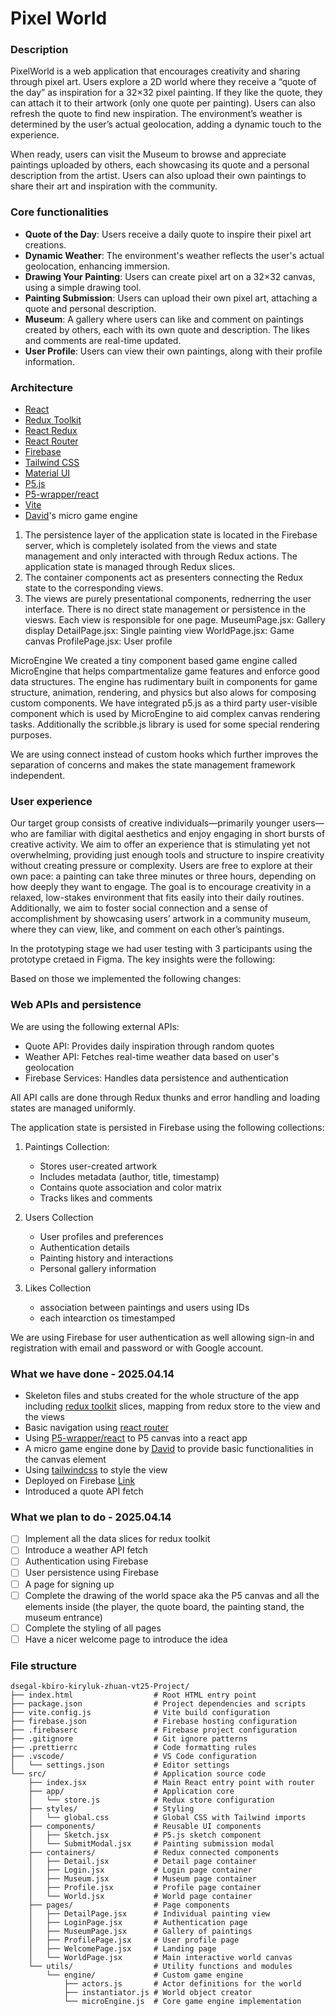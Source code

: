 # Pixel World

### Description

PixelWorld is a web application that encourages creativity and sharing through pixel art. Users explore a 2D world where they receive a “quote of the day” as inspiration for a 32×32 pixel painting. If they like the quote, they can attach it to their artwork (only one quote per painting). Users can also refresh the quote to find new inspiration. The environment’s weather is determined by the user’s actual geolocation, adding a dynamic touch to the experience.

When ready, users can visit the Museum to browse and appreciate paintings uploaded by others, each showcasing its quote and a personal description from the artist. Users can also upload their own paintings to share their art and inspiration with the community.

### Core functionalities

- **Quote of the Day**: Users receive a daily quote to inspire their pixel art creations.
- **Dynamic Weather**: The environment's weather reflects the user's actual geolocation, enhancing immersion.
- **Drawing Your Painting**: Users can create pixel art on a 32×32 canvas, using a simple drawing tool.
- **Painting Submission**: Users can upload their own pixel art, attaching a quote and personal description.
- **Museum**: A gallery where users can like and comment on paintings created by others, each with its own quote and description. The likes and comments are real-time updated.
- **User Profile**: Users can view their own paintings, along with their profile information.

### Architecture

- [React](https://react.dev/)
- [Redux Toolkit](https://redux-toolkit.js.org/)
- [React Redux](https://react-redux.js.org/)
- [React Router](https://reactrouter.com/)
- [Firebase](https://firebase.google.com/)
- [Tailwind CSS](https://tailwindcss.com/)
- [Material UI](https://mui.com/material-ui/)
- [P5.js](https://p5js.org/)
- [P5-wrapper/react](https://github.com/P5-wrapper/react)
- [Vite](https://vite.dev/)
- [David](https://gits-15.sys.kth.se/dsegal)'s micro game engine

1. The persistence layer of the application state is located in the Firebase server, which is completely isolated from the views and state management and only interacted with through Redux actions. The application state is managed through Redux slices.
2. The container components act as presenters connecting the Redux state to the corresponding views.
3. The views are purely presentational components, rednerring the user interface. There is no direct state management or persistence in the viesws. Each view is responsible for one page.
   MuseumPage.jsx: Gallery display
   DetailPage.jsx: Single painting view
   WorldPage.jsx: Game canvas
   ProfilePage.jsx: User profile

MicroEngine
We created a tiny component based game engine called MicroEngine that helps compartmentalize game features and enforce good data structures. The engine has rudimentary built in components for game structure, animation, rendering, and physics but also alows for composing custom components. We have integrated p5.js as a third party user-visible component which is used by MicroEngine to aid complex canvas rendering tasks. Additionally the scribble.js library is used for some special rendering purposes.

We are using connect instead of custom hooks which further improves the separation of concerns and makes the state management framework independent.

### User experience

Our target group consists of creative individuals—primarily younger users—who are familiar with digital aesthetics and enjoy engaging in short bursts of creative activity. We aim to offer an experience that is stimulating yet not overwhelming, providing just enough tools and structure to inspire creativity without creating pressure or complexity. Users are free to explore at their own pace: a painting can take three minutes or three hours, depending on how deeply they want to engage. The goal is to encourage creativity in a relaxed, low-stakes environment that fits easily into their daily routines. Additionally, we aim to foster social connection and a sense of accomplishment by showcasing users’ artwork in a community museum, where they can view, like, and comment on each other’s paintings.

In the prototyping stage we had user testing with 3 participants using the prototype cretaed in Figma.
The key insights were the following:

Based on those we implemented the following changes:

### Web APIs and persistence

We are using the following external APIs:

- Quote API: Provides daily inspiration through random quotes
- Weather API: Fetches real-time weather data based on user's geolocation
- Firebase Services: Handles data persistence and authentication

All API calls are done through Redux thunks and error handling and loading states are managed uniformly.

The application state is persisted in Firebase using the following collections:

1. Paintings Collection:

   - Stores user-created artwork
   - Includes metadata (author, title, timestamp)
   - Contains quote association and color matrix
   - Tracks likes and comments

2. Users Collection

   - User profiles and preferences
   - Authentication details
   - Painting history and interactions
   - Personal gallery information

3. Likes Collection
   - association between paintings and users using IDs
   - each intearction os timestamped

We are using Firebase for user authentication as well allowing sign-in and registration with email and password or with Google account.

### What we have done - 2025.04.14

- Skeleton files and stubs created for the whole structure of the app including [redux toolkit](https://redux-toolkit.js.org/) slices, mapping from redux store to the view and the views
- Basic navigation using [react router](https://reactrouter.com/)
- Using [P5-wrapper/react](https://github.com/P5-wrapper/react) to P5 canvas into a react app
- A micro game engine done by [David](https://gits-15.sys.kth.se/dsegal) to provide basic functionalities in the canvas element
- Using [tailwindcss](https://tailwindcss.com/) to style the view
- Deployed on Firebase [Link](https://pixelworld-45efc.web.app/)
- Introduced a quote API fetch

### What we plan to do - 2025.04.14

- [ ] Implement all the data slices for redux toolkit
- [ ] Introduce a weather API fetch
- [ ] Authentication using Firebase
- [ ] User persistence using Firebase
- [ ] A page for signing up
- [ ] Complete the drawing of the world space aka the P5 canvas and all the elements inside (the player, the quote board, the painting stand, the museum entrance)
- [ ] Complete the styling of all pages
- [ ] Have a nicer welcome page to introduce the idea

### File structure

```
dsegal-kbiro-kiryluk-zhuan-vt25-Project/
├── index.html                  # Root HTML entry point
├── package.json                # Project dependencies and scripts
├── vite.config.js              # Vite build configuration
├── firebase.json               # Firebase hosting configuration
├── .firebaserc                 # Firebase project configuration
├── .gitignore                  # Git ignore patterns
├── .prettierrc                 # Code formatting rules
├── .vscode/                    # VS Code configuration
│   └── settings.json           # Editor settings
└── src/                        # Application source code
    ├── index.jsx               # Main React entry point with router
    ├── app/                    # Application core
    │   └── store.js            # Redux store configuration
    ├── styles/                 # Styling
    │   └── global.css          # Global CSS with Tailwind imports
    ├── components/             # Reusable UI components
    │   ├── Sketch.jsx          # P5.js sketch component
    │   └── SubmitModal.jsx     # Painting submission modal
    ├── containers/             # Redux connected components
    │   ├── Detail.jsx          # Detail page container
    │   ├── Login.jsx           # Login page container
    │   ├── Museum.jsx          # Museum page container
    │   ├── Profile.jsx         # Profile page container
    │   └── World.jsx           # World page container
    ├── pages/                  # Page components
    │   ├── DetailPage.jsx      # Individual painting view
    │   ├── LoginPage.jsx       # Authentication page
    │   ├── MuseumPage.jsx      # Gallery of paintings
    │   ├── ProfilePage.jsx     # User profile page
    │   ├── WelcomePage.jsx     # Landing page
    │   └── WorldPage.jsx       # Main interactive world canvas
    └── utils/                  # Utility functions and modules
        └── engine/             # Custom game engine
            ├── actors.js       # Actor definitions for the world
            ├── instantiator.js # World object creator
            └── microEngine.js  # Core game engine implementation
```
